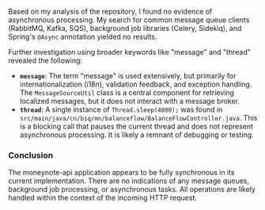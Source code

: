 Based on my analysis of the repository, I found no evidence of asynchronous processing. My search for common message queue clients (RabbitMQ, Kafka, SQS), background job libraries (Celery, Sidekiq), and Spring's `@Async` annotation yielded no results.

Further investigation using broader keywords like "message" and "thread" revealed the following:

*   **`message`**: The term "message" is used extensively, but primarily for internationalization (i18n), validation feedback, and exception handling. The `MessageSourceUtil` class is a central component for retrieving localized messages, but it does not interact with a message broker.
*   **`thread`**: A single instance of `Thread.sleep(4000);` was found in `src/main/java/cn/biq/mn/balanceflow/BalanceFlowController.java`. This is a blocking call that pauses the current thread and does not represent asynchronous processing. It is likely a remnant of debugging or testing.

### Conclusion

The moneynote-api application appears to be fully synchronous in its current implementation. There are no indications of any message queues, background job processing, or asynchronous tasks. All operations are likely handled within the context of the incoming HTTP request.
